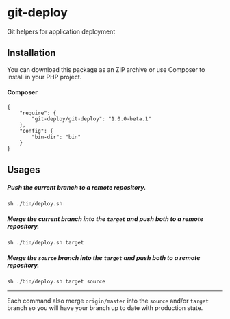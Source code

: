 git-deploy
==========

Git helpers for application deployment

## Installation

You can download this package as an ZIP archive or use Composer to install in your PHP project.

#### Composer

```
{
    "require": {
        "git-deploy/git-deploy": "1.0.0-beta.1"
    },
    "config": {
        "bin-dir": "bin"
    }
}
```

## Usages

##### Push the current branch to a remote repository.

```
sh ./bin/deploy.sh
```

##### Merge the current branch into the `target` and push both to a remote repository.

```
sh ./bin/deploy.sh target
```

##### Merge the `source` branch into the `target` and push both to a remote repository.

```
sh ./bin/deploy.sh target source
```
----
Each command also merge `origin/master` into the `source` and/or `target` branch so you will have your branch up to date with production state.
